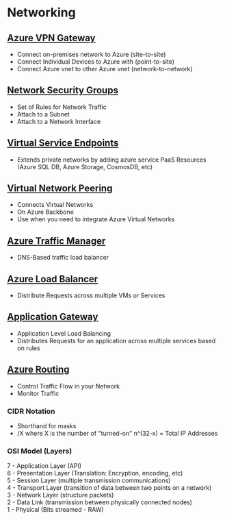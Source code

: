# Networking

## [Azure VPN Gateway](https://github.com/Mykrowave/azure-architect-playbook/tree/master/networking/azure-vpn-gateway) 
- Connect on-premises network to Azure (site-to-site)
- Connect Individual Devices to Azure with (point-to-site)
- Connect Azure vnet to other Azure vnet (network-to-network)  
## [Network Security Groups](https://github.com/Mykrowave/azure-architect-playbook/tree/master/networking/network-security-groups)
- Set of Rules for Network Traffic
- Attach to a Subnet  
- Attach to a Network Interface  
## [Virtual Service Endpoints](https://github.com/Mykrowave/azure-architect-playbook/tree/master/networking/virtual-service-endpoints)
- Extends private networks by adding azure service PaaS Resources (Azure SQL DB, Azure Storage, CosmosDB, etc)
## [Virtual Network Peering](https://github.com/Mykrowave/azure-architect-playbook/tree/master/networking/virtual-network-peering)
- Connects Virtual Networks
- On Azure Backbone
- Use when you need to integrate Azure Virtual Networks  
## [Azure Traffic Manager](https://github.com/Mykrowave/azure-architect-playbook/tree/master/networking/azure-traffic-manager)
- DNS-Based traffic load balancer
## [Azure Load Balancer](https://github.com/Mykrowave/azure-architect-playbook/tree/master/networking/azure-load-balancer)
- Distribute Requests across multiple VMs or Services
## [Application Gateway](https://github.com/Mykrowave/azure-architect-playbook/tree/master/networking/application-gateway)
- Application Level Load Balancing
- Distributes Requests for an application across multiple services based on rules
## [Azure Routing](https://github.com/Mykrowave/azure-architect-playbook/tree/master/networking/azure-routing)
- Control Traffic Flow in your Network  
- Monitor Traffic





### CIDR Notation 
- Shorthand for masks
- /X where X is the number of "turned-on"  n^(32-x) = Total IP Addresses

### OSI Model (Layers)  
7 - Application Layer (API)  
6 - Presentation Layer (Translation: Encryption, encoding, etc)  
5 - Session Layer (multiple transmission communications)  
4 - Transport Layer (transition of data between two points on a network)  
3 - Network Layer (structure packets)  
2 - Data Link (transmission between physically connected nodes)  
1 - Physical (Bits streamed - RAW)


